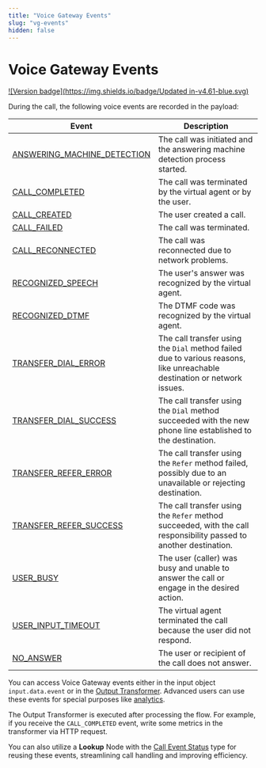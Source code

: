 ```yaml
---
title: "Voice Gateway Events"
slug: "vg-events"
hidden: false
---
```


# Voice Gateway Events

[![Version badge](https://img.shields.io/badge/Updated in-v4.61-blue.svg)](../../../release-notes/4.61.md)

During the call, the following voice events are recorded in the payload:

| Event                                                         | Description                                                                                                              |
|---------------------------------------------------------------|--------------------------------------------------------------------------------------------------------------------------|
| [ANSWERING_MACHINE_DETECTION](ANSWERING_MACHINE_DETECTION.md) | The call was initiated and the answering machine detection process started.                                              |
| [CALL_COMPLETED](CALL_COMPLETED.md)                           | The call was terminated by the virtual agent or by the user.                                                             |
| [CALL_CREATED](CALL_CREATED.md)                               | The user created a call.                                                                                                 |
| [CALL_FAILED](CALL_FAILED.md)                                 | The call was terminated.                                                                                                 |
| [CALL_RECONNECTED](CALL_RECONNECTED.md)                       | The call was reconnected due to network problems.                                                                        |
| [RECOGNIZED_SPEECH](RECOGNIZED_SPEECH.md)                     | The user's answer was recognized by the virtual agent.                                                                   |
| [RECOGNIZED_DTMF](RECOGNIZED_DTMF.md)                         | The DTMF code was recognized by the virtual agent.                                                                       |
| [TRANSFER_DIAL_ERROR](TRANSFER_DIAL_ERROR.md)                 | The call transfer using the `Dial` method failed due to various reasons, like unreachable destination or network issues. |
| [TRANSFER_DIAL_SUCCESS](TRANSFER_DIAL_SUCCESS.md)             | The call transfer using the `Dial` method succeeded with the new phone line established to the destination.              |
| [TRANSFER_REFER_ERROR](TRANSFER_REFER_ERROR.md)               | The call transfer using the `Refer` method failed, possibly due to an unavailable or rejecting destination.              |
| [TRANSFER_REFER_SUCCESS](TRANSFER_REFER_SUCCESS.md)           | The call transfer using the `Refer` method succeeded, with the call responsibility passed to another destination.        |
| [USER_BUSY](USER_BUSY.md)                                     | The user (caller) was busy and unable to answer the call or engage in the desired action.                                |
| [USER_INPUT_TIMEOUT](USER_INPUT_TIMEOUT.md)                   | The virtual agent terminated the call because the user did not respond.                                                  |
| [NO_ANSWER](NO_ANSWER.md)                                     | The user or recipient of the call does not answer.                                                                       |

You can access Voice Gateway events either in the input object `input.data.event` or in the [Output Transformer](../../../ai/endpoints/transformers/output-transformer.md). Advanced users can use these events for special purposes like [analytics](../../../ai/tools/analytics/analytics-concepts.md). 

The Output Transformer is executed after processing the flow. For example, if you receive the `CALL_COMPLETED` event, write some metrics in the transformer via HTTP request.

You can also utilize a **Lookup** Node with the [Call Event Status](../../../ai/nodes/logic/lookup.md#call-event-status) type for reusing these events, streamlining call handling and improving efficiency.